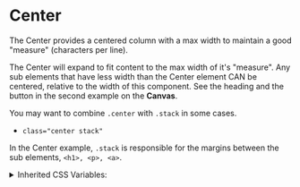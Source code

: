 <!-- This is the general documentation layout. Add or remove any sections as needed, but try to stay consistent across components. -->
# Center

The Center provides a centered column with a max width to maintain a good "measure" (characters per line).

The Center will expand to fit content to the max width of it's "measure". Any sub elements that have less width than the Center element CAN be centered, relative to the width of this component. See the heading and the button in the second example on the **Canvas**.

You may want to combine `.center` with `.stack` in some cases.
  - `class="center stack"`

In the Center example, `.stack` is responsible for the margins between the sub elements, `<h1>, <p>, <a>`.

<details>
  <summary>Inherited CSS Variables:</summary>
  - `--measure`: characters per line. Set at the root, and although it could be overridden, it should be avoided to maintain consistency and readability.
  - `--align-items`: for "intrinsic" centering of sub elements inside the "Center" element. It's best to set this in the CSS for the element that requires it.
  ```
  .section > * > .center {
      --align-items: center;
  }
  ```
</details>

